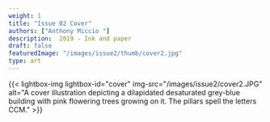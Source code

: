 ```yaml
---
weight: 1
title: "Issue 02 Cover"
authors: ["Anthony Miccio "]
description:  2019 - Ink and paper
draft: false
featuredImage: "/images/issue2/thumb/cover2.jpg"
type: art
---
```


{{< lightbox-img lightbox-id="cover" img-src="/images/issue2/cover2.JPG" alt="A cover illustration depicting a dilapidated desaturated grey-blue building with pink flowering trees growing on it. The pillars spell the letters CCM." >}}